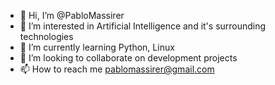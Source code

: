 - 👋 Hi, I’m @PabloMassirer
- 👀 I’m interested in Artificial Intelligence and it's surrounding technologies
- 🌱 I’m currently learning Python, Linux 
- 💞️ I’m looking to collaborate on development projects
- 📫 How to reach me pablomassirer@gmail.com

<!---
PabloMassirer/PabloMassirer is a ✨ special ✨ repository because its `README.md` (this file) appears on your GitHub profile.
You can click the Preview link to take a look at your changes.
--->

